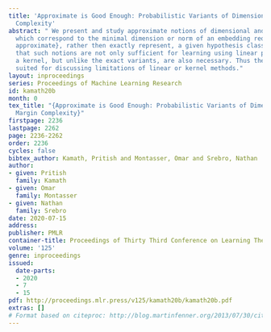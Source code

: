 ```yaml
---
title: 'Approximate is Good Enough: Probabilistic Variants of Dimensional and Margin
  Complexity'
abstract: " We present and study approximate notions of dimensional and margin complexity,
  which correspond to the minimal dimension or norm of an embedding required to {\\em
  approximate}, rather then exactly represent, a given hypothesis class.  We show
  that such notions are not only sufficient for learning using linear predictors or
  a kernel, but unlike the exact variants, are also necessary. Thus they are better
  suited for discussing limitations of linear or kernel methods."
layout: inproceedings
series: Proceedings of Machine Learning Research
id: kamath20b
month: 0
tex_title: "{Approximate is Good Enough: Probabilistic Variants of Dimensional and
  Margin Complexity}"
firstpage: 2236
lastpage: 2262
page: 2236-2262
order: 2236
cycles: false
bibtex_author: Kamath, Pritish and Montasser, Omar and Srebro, Nathan
author:
- given: Pritish
  family: Kamath
- given: Omar
  family: Montasser
- given: Nathan
  family: Srebro
date: 2020-07-15
address: 
publisher: PMLR
container-title: Proceedings of Thirty Third Conference on Learning Theory
volume: '125'
genre: inproceedings
issued:
  date-parts:
  - 2020
  - 7
  - 15
pdf: http://proceedings.mlr.press/v125/kamath20b/kamath20b.pdf
extras: []
# Format based on citeproc: http://blog.martinfenner.org/2013/07/30/citeproc-yaml-for-bibliographies/
---
```

